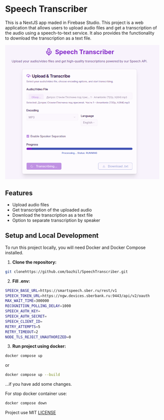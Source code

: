 # Speech Transcriber

This is a NextJS app maded in Firebase Studio.
This project is a web application that allows users to upload audio files and get a transcription of the audio using a speech-to-text service.
It also provides the functionality to download the transcription as a text file.

![img.png](media/ui.png)

## Features

- Upload audio files
- Get transcription of the uploaded audio
- Download the transcription as a text file
- Option to separate transcription by speaker

## Setup and Local Development

To run this project locally, you will need Docker and Docker Compose installed.

1.  **Clone the repository:**
```bash
git clonehttps://github.com/bazhil/SpeechTranscriber.git
```

2. **Fill .env:**
```bash
SPEECH_BASE_URL=https://smartspeech.sber.ru/rest/v1
SPEECH_TOKEN_URL=https://ngw.devices.sberbank.ru:9443/api/v2/oauth
MAX_WAIT_TIME=300000
RECOGNITION_POLLING_DELAY=1000
SPEECH_AUTH_KEY=
SPEECH_AUTH_SECRET=
SPEECH_CLIENT_ID=
RETRY_ATTEMPTS=5
RETRY_TIMEOUT=2
NODE_TLS_REJECT_UNAUTHORIZED=0
```

3. **Run project using docker:**
```bash
docker compose up
```
or
```bash
docker compose up --build
```
...if you have add some changes.

For stop docker container use:
```bash
docker compose down
```


Project use MIT [LICENSE](LICENSE)